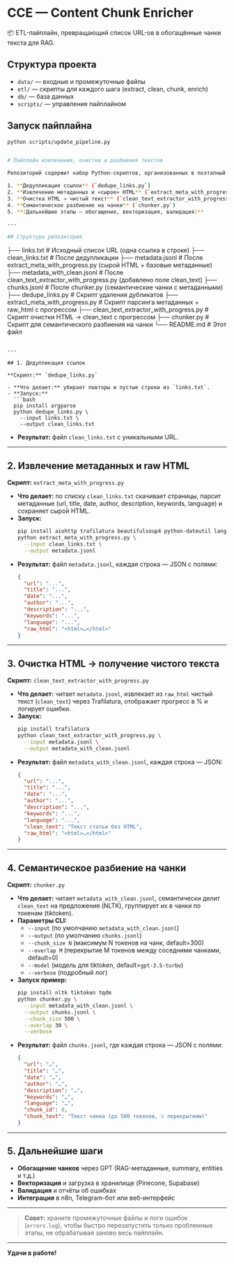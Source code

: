 # CCE — Content Chunk Enricher

📦 ETL-пайплайн, превращающий список URL-ов в обогащённые чанки текста для RAG.

## Структура проекта

- `data/` — входные и промежуточные файлы
- `etl/` — скрипты для каждого шага (extract, clean, chunk, enrich)
- `db/` — база данных
- `scripts/` — управление пайплайном

## Запуск пайплайна

```bash
python scripts/update_pipeline.py


# Пайплайн извлечения, очистки и разбиения текстов

Репозиторий содержит набор Python-скриптов, организованных в поэтапный конвейер:

1. **Дедупликация ссылок** (`dedupe_links.py`)
2. **Извлечение метаданных и «сырое» HTML** (`extract_meta_with_progress.py`)
3. **Очистка HTML → чистый текст** (`clean_text_extractor_with_progress.py`)
4. **Семантическое разбиение на чанки** (`chunker.py`)
5. **(Дальнейшие этапы — обогащение, векторизация, валидация)**

---

## Структура репозитория

```
├── links.txt                      # Исходный список URL (одна ссылка в строке)
├── clean_links.txt                # После дедупликации
├── metadata.jsonl                 # После extract_meta_with_progress.py (сырой HTML + базовые метаданные)
├── metadata_with_clean.jsonl      # После clean_text_extractor_with_progress.py (добавлено поле clean_text)
├── chunks.jsonl                   # После chunker.py (семантические чанки с метаданными)
├── dedupe_links.py                # Скрипт удаления дубликатов
├── extract_meta_with_progress.py  # Скрипт парсинга метаданных + raw_html с прогрессом
├── clean_text_extractor_with_progress.py  # Скрипт очистки HTML → clean_text с прогрессом
├── chunker.py                     # Скрипт для семантического разбиения на чанки
└── README.md                      # Этот файл
```

---

## 1. Дедупликация ссылок

**Скрипт:** `dedupe_links.py`

- **Что делает:** убирает повторы и пустые строки из `links.txt`.
- **Запуск:**
  ```bash
  pip install argparse
  python dedupe_links.py \
    --input links.txt \
    --output clean_links.txt
  ```
- **Результат:** файл `clean_links.txt` с уникальными URL.

---

## 2. Извлечение метаданных и raw HTML

**Скрипт:** `extract_meta_with_progress.py`

- **Что делает:** по списку `clean_links.txt` скачивает страницы,
  парсит метаданные (url, title, date, author, description, keywords, language)
  и сохраняет сырой HTML.
- **Запуск:**
  ```bash
  pip install aiohttp trafilatura beautifulsoup4 python-dateutil langdetect selenium playwright
  python extract_meta_with_progress.py \
    --input clean_links.txt \
    --output metadata.jsonl
  ```
- **Результат:** файл `metadata.jsonl`, каждая строка — JSON с полями:
  ```json
  {
    "url": "...",
    "title": "...",
    "date": "...",
    "author": "...",
    "description": "...",
    "keywords": "...",
    "language": "...",
    "raw_html": "<html>…</html>"
  }
  ```

---

## 3. Очистка HTML → получение чистого текста

**Скрипт:** `clean_text_extractor_with_progress.py`

- **Что делает:** читает `metadata.jsonl`, извлекает из `raw_html`
  чистый текст (`clean_text`) через Trafilatura, отображает прогресс в % и логирует ошибки.
- **Запуск:**
  ```bash
  pip install trafilatura
  python clean_text_extractor_with_progress.py \
    --input metadata.jsonl \
    --output metadata_with_clean.jsonl
  ```
- **Результат:** файл `metadata_with_clean.jsonl`, каждая строка — JSON:
  ```json
  {
    "url": "...",
    "title": "...",
    "date": "...",
    "author": "...",
    "description": "...",
    "keywords": "...",
    "language": "...",
    "clean_text": "Текст статьи без HTML",
    "raw_html": "<html>…</html>"
  }
  ```

---

## 4. Семантическое разбиение на чанки

**Скрипт:** `chunker.py`

- **Что делает:** читает `metadata_with_clean.jsonl`, семантически делит `clean_text`
  на предложения (NLTK), группирует их в чанки по токенам (tiktoken).
- **Параметры CLI:**
  - `--input` (по умолчанию `metadata_with_clean.jsonl`)
  - `--output` (по умолчанию `chunks.jsonl`)
  - `--chunk_size N` (максимум N токенов на чанк, default=300)
  - `--overlap M` (перекрытие M токенов между соседними чанками, default=0)
  - `--model` (модель для tiktoken, default=`gpt-3.5-turbo`)
  - `--verbose` (подробный лог)
- **Запуск пример:**
  ```bash
  pip install nltk tiktoken tqdm
  python chunker.py \
    --input metadata_with_clean.jsonl \
    --output chunks.jsonl \
    --chunk_size 500 \
    --overlap 30 \
    --verbose
  ```
- **Результат:** файл `chunks.jsonl`, где каждая строка — JSON с полями:
  ```json
  {
    "url": "…",
    "title": "…",
    "date": "…",
    "author": "…",
    "description": "…",
    "keywords": "…",
    "language": "…",
    "chunk_id": 0,
    "chunk_text": "Текст чанка (до 500 токенов, с перекрытием)"
  }
  ```

---

## 5. Дальнейшие шаги

- **Обогащение чанков** через GPT (RAG-метаданные, summary, entities и т.д.)
- **Векторизация** и загрузка в хранилище (Pinecone, Supabase)
- **Валидация** и отчёты об ошибках
- **Интеграция** в n8n, Telegram-бот или веб-интерфейс

---

> **Совет:** храните промежуточные файлы и логи ошибок (`errors.log`), чтобы быстро перезапустить только проблемные этапы, не обрабатывая заново весь пайплайн.

---

**Удачи в работе!**
